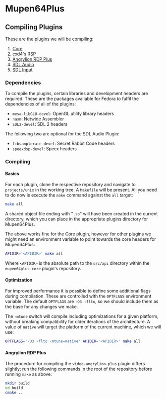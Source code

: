 # Mupen64Plus

## Compiling Plugins

These are the plugins we will be compiling:

1. [Core](https://github.com/mupen64plus/mupen64plus-core)
2. [cxd4's RSP](https://github.com/mupen64plus/mupen64plus-rsp-cxd4)
3. [Angrylion RDP Plus](https://github.com/ata4/angrylion-rdp-plus)
4. [SDL Audio](https://github.com/mupen64plus/mupen64plus-audio-sdl)
5. [SDL Input](https://github.com/mupen64plus/mupen64plus-input-sdl)

### Dependencies

To compile the plugins, certain libraries and development headers are required.
These are the packages available for Fedora to fulfil the dependencies of all
of the plugins:

* `mesa-libGLU-devel`: OpenGL utility library headers
* `nasm`: Netwide Assembler
* `SDL2-devel`: SDL 2 headers

The following two are optional for the SDL Audio Plugin:

* `libsamplerate-devel`: Secret Rabbit Code headers
* `speexdsp-devel`: Speex headers

### Compiling

#### Basics

For each plugin, clone the respective repository and navigate to `projects/unix`
in the working tree. A `Makefile` will be present. All you need to do now is
execute the `make` command against the `all` target:

````````````````````````````````````````````````````````````````````````````` sh
make all
````````````````````````````````````````````````````````````````````````````````

A shared object file ending with "`.so`" will have been created in the current
directory, which you can place in the appropriate plugins directory for
Mupen64Plus.

The above works fine for the Core plugin, however for other plugins we might
need an environment variable to point towards the core headers for Mupen64Plus:

````````````````````````````````````````````````````````````````````````````` sh
APIDIR='<APIDIR>' make all
````````````````````````````````````````````````````````````````````````````````

Where `<APIDIR>` is the absolute path to the `src/api` directory within the
`mupen64plus-core` plugin's repository.

#### Optimization

For improved performance it is possible to define some additional flags during
compilation. These are controlled with the `OPTFLAGS` environment variable. The
default `OPTFLAGS` are `-O3 -flto`, so we should include them as the base for
any changes we make.

The `-mtune` switch will compile including optimizations for a given platform,
without breaking compatibility for older iterations of the architecture. A value
of `native` will target the platform of the current machine, which we will use:

````````````````````````````````````````````````````````````````````````````` sh
OPTFLAGS='-O3 -flto -mtune=native' APIDIR='<APIDIR>' make all
````````````````````````````````````````````````````````````````````````````````

#### Angrylion RDP Plus

The procedure for compiling the `video-angrylion-plus` plugin differs slightly;
run the following commands in the root of the repository before running `make`
as above:

````````````````````````````````````````````````````````````````````````````` sh
mkdir build
cd build
cmake ..
````````````````````````````````````````````````````````````````````````````````
